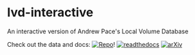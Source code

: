 # lvd-interactive
An interactive version of Andrew Pace's Local Volume Database 

Check out the data and docs:
[![Repo](https://badgen.net/badge/icon/GitHub?icon=github&label)](https://github.com/apace7/local_volume_database)!
[![readthedocs](https://img.shields.io/badge/readthedocs-ffffff?logo=readthedocs&style=flat&color=ffffff&logoColor=8CA1AF)](https://local-volume-database.readthedocs.io/en/latest/index.html)
[![arXiv](https://img.shields.io/badge/arXiv-ffffff?logo=arxiv&style=flat&color=ffffff&logoColor=B31B1B)](https://arxiv.org/abs/2411.07424)